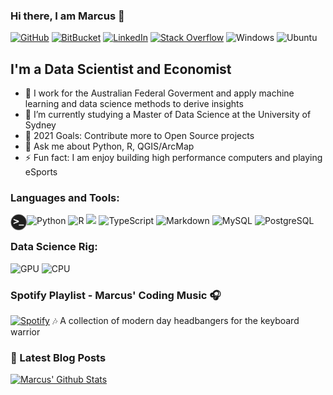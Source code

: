### Hi there, I am Marcus 👋
[![GitHub](https://img.shields.io/badge/GitHub-100000?style=for-the-badge&logo=github&logoColor=white)](https://github.com/marcus-suresh)
[![BitBucket](https://img.shields.io/badge/Bitbucket-330F63?style=for-the-badge&logo=bitbucket&logoColor=white)](https://bitbucket.csiro.au/projects/DDE/repos/pyimpuyte/browse)
[![LinkedIn](https://img.shields.io/badge/LinkedIn-0077B5?style=for-the-badge&logo=linkedin&logoColor=white)](https://www.linkedin.com/in/marcus-suresh/)
[![Stack Overflow](https://img.shields.io/badge/Stack_Overflow-FE7A16?style=for-the-badge&logo=stack-overflow&logoColor=white)](https://stackoverflow.com/users/14997939/marcus-suresh)
![Windows](https://img.shields.io/badge/Windows-0078D6?style=for-the-badge&logo=windows&logoColor=white)
![Ubuntu](https://img.shields.io/badge/Ubuntu-E95420?style=for-the-badge&logo=ubuntu&logoColor=white)
  

## I'm a Data Scientist and Economist

- 🔭 I work for the Australian Federal Goverment and apply machine learning and data science methods to derive insights
- 🌱 I’m currently studying a Master of Data Science at the University of Sydney
- 🥅 2021 Goals: Contribute more to Open Source projects
- 💬 Ask me about Python, R, QGIS/ArcMap
- ⚡ Fun fact: I am enjoy building high performance computers and playing eSports


### Languages and Tools:

![Python](https://img.shields.io/badge/Python-3776AB?style=for-the-badge&logo=python&logoColor=white)
![R](https://img.shields.io/badge/R-276DC3?style=for-the-badge&logo=r&logoColor=white)
<img src="https://img.shields.io/badge/VSCode%20Power%20User-gray.svg?colorA=655BE1&colorB=4F44D6&style=for-the-badge"/>
<img align="left" alt="Terminal" width="26px" src="https://raw.githubusercontent.com/github/explore/80688e429a7d4ef2fca1e82350fe8e3517d3494d/topics/terminal/terminal.png" />
![TypeScript](https://img.shields.io/badge/TypeScript-007ACC?style=for-the-badge&logo=typescript&logoColor=white)
![Markdown](https://img.shields.io/badge/Markdown-000000?style=for-the-badge&logo=markdown&logoColor=white)
![MySQL](https://img.shields.io/badge/MySQL-00000F?style=for-the-badge&logo=mysql&logoColor=white)
![PostgreSQL](https://img.shields.io/badge/PostgreSQL-316192?style=for-the-badge&logo=postgresql&logoColor=white)

### Data Science Rig:
![GPU](https://img.shields.io/badge/NVIDIA-RTX2080Ti-76B900?style=for-the-badge&logo=nvidia&logoColor=white)
![CPU](https://img.shields.io/badge/Intel-Core_i9_9900K_OC'd_5.0_GHz-0071C5?style=for-the-badge&logo=intel&logoColor=white)


### Spotify Playlist - Marcus' Coding Music 🎧
[![Spotify](https://img.shields.io/badge/Spotify_--_Marcus'_Coding_Music-1ED760?&style=for-the-badge&logo=spotify&logoColor=white)](https://open.spotify.com/playlist/1gAuCsD6P4ta5NvdLjsAwo?si=1Jisn1HBSB-z63KkotHI1w)
🎶 A collection of modern day headbangers for the keyboard warrior

### 📕 Latest Blog Posts

</details>

[![Marcus' Github Stats](https://github-readme-stats.vercel.app/api?username=marcus-suresh&show_icons=true&count_private=true&theme=dracula)](https://github.com/marcus-suresh)
